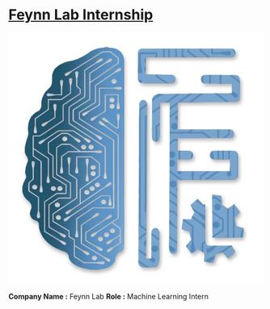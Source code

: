 # [Feynn Lab Internship](https://feynnlabs.com/)

<img align="center" src="logo-feynnlab.PNG" width="900" height="500">

**Company Name :** Feynn Lab
**Role :** Machine Learning Intern
